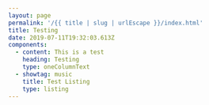 ```yaml
---
layout: page
permalink: '/{{ title | slug | urlEscape }}/index.html'
title: Testing
date: 2019-07-11T19:32:03.613Z
components:
  - content: This is a test
    heading: Testing
    type: oneColumnText
  - showtag: music
    title: Test Listing
    type: listing
---
```



